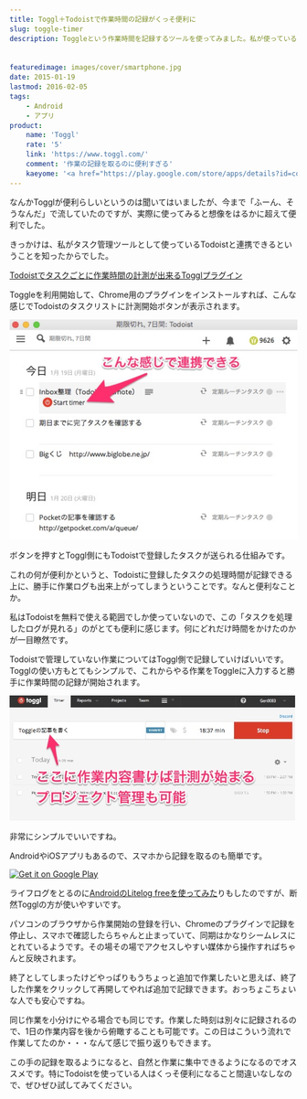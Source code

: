 ```yaml
---
title: Toggl＋Todoistで作業時間の記録がくっそ便利に
slug: toggle-timer
description: Toggleという作業時間を記録するツールを使ってみました。私が使っているタスク管理ツールであるTodoistと連携ができるのがミソで、「Todoistでタスク管理しているけど、処理したタスクのログを見たい」という人にピッタリだと思います。


featuredimage: images/cover/smartphone.jpg
date: 2015-01-19
lastmod: 2016-02-05
tags: 
    - Android
    - アプリ
product:
    name: 'Toggl'
    rate: '5'
    link: 'https://www.toggl.com/'
    comment: '作業の記録を取るのに便利すぎる'
    kaeyome: '<a href="https://play.google.com/store/apps/details?id=com.toggl.timer"><img alt="Get it on Google Play" src="https://play.google.com/intl/en_us/badges/images/generic/en-play-badge.png" /></a>'
---
```


なんかTogglが便利らしいというのは聞いてはいましたが、今まで「ふーん、そうなんだ」で流していたのですが、実際に使ってみると想像をはるかに超えて便利でした。

きっかけは、私がタスク管理ツールとして使っているTodoistと連携できるということを知ったからでした。

<a href="https://blog.todoist.com/ja/2015/01/16/todoist%E3%81%A7%E3%82%BF%E3%82%B9%E3%82%AF%E3%81%94%E3%81%A8%E3%81%AB%E4%BD%9C%E6%A5%AD%E6%99%82%E9%96%93%E3%81%AE%E8%A8%88%E6%B8%AC%E3%81%8C%E5%87%BA%E6%9D%A5%E3%82%8Btoggl%E3%83%97%E3%83%A9/" rel="nofollow">Todoistでタスクごとに作業時間の計測が出来るTogglプラグイン</a>

Toggleを利用開始して、Chrome用のプラグインをインストールすれば、こんな感じでTodoistのタスクリストに計測開始ボタンが表示されます。

![TodoistとToggleを連携させた状態](2dfe896e2b42a45127680f91797c1866.jpg)

ボタンを押すとToggl側にもTodoistで登録したタスクが送られる仕組みです。

これの何が便利かというと、Todoistに登録したタスクの処理時間が記録できる上に、勝手に作業ログも出来上がってしまうということです。なんと便利なことか。

私はTodoistを無料で使える範囲でしか使っていないので、この「タスクを処理したログが見れる」のがとても便利に感じます。何にどれだけ時間をかけたのかが一目瞭然です。

Todoistで管理していない作業についてはToggl側で記録していけばいいです。Togglの使い方もとてもシンプルで、これからやる作業をToggleに入力すると勝手に作業時間の記録が開始されます。

![Togglでの作業の入力](0cc91ac86f149ab514731d416d419e35.jpg)

非常にシンプルでいいですね。

AndroidやiOSアプリもあるので、スマホから記録を取るのも簡単です。

<a href="https://play.google.com/store/apps/details?id=com.toggl.timer" rel="nofollow"><img alt="Get it on Google Play" src="https://play.google.com/intl/en_us/badges/images/generic/en-play-badge.png" /></a>

ライフログをとるのに<a href="https://wantit.gcreate.jp/litelogfree/">AndroidのLitelog freeを使ってみた</a>りもしたのですが、断然Togglの方が使いやすいです。

パソコンのブラウザから作業開始の登録を行い、Chromeのプラグインで記録を停止し、スマホで確認したらちゃんと止まっていて、同期はかなりシームレスにとれているようです。その場その場でアクセスしやすい媒体から操作すればちゃんと反映されます。

終了としてしまったけどやっぱりもうちょっと追加で作業したいと思えば、終了した作業をクリックして再開してやれば追加で記録できます。おっちょこちょいな人でも安心ですね。

同じ作業を小分けにやる場合でも同じです。作業した時刻は別々に記録されるので、1日の作業内容を後から俯瞰することも可能です。この日はこういう流れで作業してたのか・・・なんて感じで振り返りもできます。

この手の記録を取るようになると、自然と作業に集中できるようになるのでオススメです。特にTodoistを使っている人はくっそ便利になること間違いなしなので、ぜひぜひ試してみてください。


  